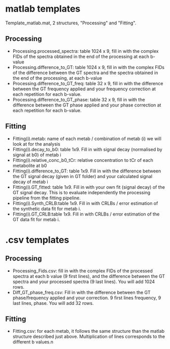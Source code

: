 # matlab templates

Template_matlab.mat, 2 structures, "Processing" and "Fitting". 

## Processing
* Processing.processed_spectra: table 1024 x 9, fill in with the complex FIDs of the spectra obtained in the end of the processing at each b-value
* Processing.difference_to_GT: table 1024 x 9, fill in with the complex FIDs of the difference between the GT spectra and the spectra obtained in the end of the processing, at each b-value
* Processing.difference_to_GT_freq: table 32 x 9, fill in with the difference between the GT frequency applied and your frequency correction at each repetition for each b-value.
* Processing.difference_to_GT_phase: table 32 x 9, fill in with the difference between the GT phase applied and your phase correction at each repetition for each b-value. 

## Fitting
* Fitting(i).metab: name of each metab / combination of metab (i) we will look at for the analysis
* Fitting(i).decay_to_b0: table 1x9. Fill in with signal decay (normalised by signal at b0) of metab i
* Fitting(i).relative_conc_b0_tCr: relative concentration to tCr of each metabolite at b0
* Fitting(i).difference_to_GT: table 1x9. Fill in with the difference between the GT signal decay (given in GT folder) and your calculated signal decay of metab i
* Fitting(i).GT_fitted: table 1x9. Fill in with your own fit (signal decay) of the GT signal decay. This is to evaluate independently the processing pipeline from the fitting pipeline.
* Fitting(i).Synth_CRLB:table 1x9. Fill in with CRLBs / error estimation of the synthetic data fit for metab i. 
* Fitting(i).GT_CRLB:table 1x9. Fill in with CRLBs / error estimation of the GT data fit for metab i. 

# .csv templates

## Processing 
* Processing_Fids.csv: fill in with the complex FIDs of the processed spectra at each b value (9 first lines), and the difference between the GT spectra and your processed spectra (9 last lines). You will add 1024 rows.
* Diff_GT_phase_freq.csv: Fill in with the difference between the GT phase/frequency applied and your correction. 9 first lines frequency, 9 last lines, phase. You will add 32 rows. 

## Fitting
* Fitting.csv: for each metab, it follows the same structure than the matlab structure described just above. Multiplication of lines corresponds to the different b values.n 
